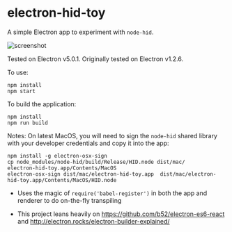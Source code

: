 # electron-hid-toy

A simple Electron app to experiment with `node-hid`.

![screenshot](./screenshot.png)

Tested on Electron v5.0.1. Originally tested on Electron v1.2.6.

To use:
```
npm install
npm start
```

To build the application:
```
npm install
npm run build
```

Notes:
On latest MacOS, you will need to sign the `node-hid` shared library with your developer credentials and copy it into the app:

```
npm install -g electron-osx-sign
cp node_modules/node-hid/build/Release/HID.node dist/mac/
electron-hid-toy.app/Contents/MacOS
electron-osx-sign dist/mac/electron-hid-toy.app  dist/mac/electron-hid-toy.app/Contents/MacOS/HID.node
```

- Uses the magic of `require('babel-register')` in both the app and renderer to do on-the-fly transpiling

- This project leans heavily on https://github.com/b52/electron-es6-react
and http://electron.rocks/electron-builder-explained/
